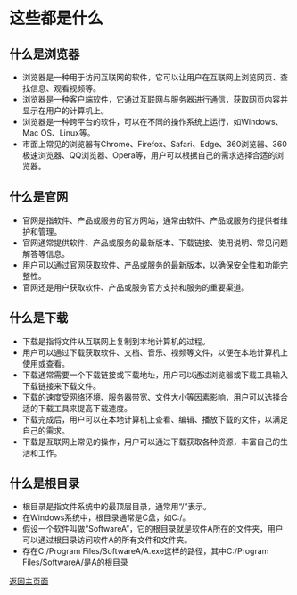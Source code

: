 # 这些都是什么

## 什么是浏览器

* 浏览器是一种用于访问互联网的软件，它可以让用户在互联网上浏览网页、查找信息、观看视频等。
* 浏览器是一种客户端软件，它通过互联网与服务器进行通信，获取网页内容并显示在用户的计算机上。
* 浏览器是一种跨平台的软件，可以在不同的操作系统上运行，如Windows、Mac OS、Linux等。
* 市面上常见的浏览器有Chrome、Firefox、Safari、Edge、360浏览器、360极速浏览器、QQ浏览器、Opera等，用户可以根据自己的需求选择合适的浏览器。

## 什么是官网

* 官网是指软件、产品或服务的官方网站，通常由软件、产品或服务的提供者维护和管理。
* 官网通常提供软件、产品或服务的最新版本、下载链接、使用说明、常见问题解答等信息。
* 用户可以通过官网获取软件、产品或服务的最新版本，以确保安全性和功能完整性。
* 官网还是用户获取软件、产品或服务官方支持和服务的重要渠道。

## 什么是下载

* 下载是指将文件从互联网上复制到本地计算机的过程。
* 用户可以通过下载获取软件、文档、音乐、视频等文件，以便在本地计算机上使用或查看。
* 下载通常需要一个下载链接或下载地址，用户可以通过浏览器或下载工具输入下载链接来下载文件。
* 下载的速度受网络环境、服务器带宽、文件大小等因素影响，用户可以选择合适的下载工具来提高下载速度。
* 下载完成后，用户可以在本地计算机上查看、编辑、播放下载的文件，以满足自己的需求。
* 下载是互联网上常见的操作，用户可以通过下载获取各种资源，丰富自己的生活和工作。

## 什么是根目录

* 根目录是指文件系统中的最顶层目录，通常用“/”表示。
* 在Windows系统中，根目录通常是C盘，如C:/。
* 假设一个软件叫做“SoftwareA”，它的根目录就是软件A所在的文件夹，用户可以通过根目录访问软件A的所有文件和文件夹。
* 存在C:/Program Files/SoftwareA/A.exe这样的路径，其中C:/Program Files/SoftwareA/是A的根目录

[返回主页面](/README.MD)
